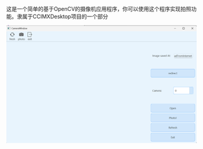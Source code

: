 这是一个简单的基于OpenCV的摄像机应用程序，你可以使用这个程序实现拍照功能。隶属于CCIMXDesktop项目的一个部分

![image-20250518102000670](./README/image-20250518102000670.png)